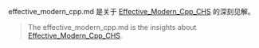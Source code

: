 effective_modern_cpp.md 是关于 [Effective_Modern_Cpp_CHS](https://github.com/VincentLiLab/Effective_Modern_Cpp_CHS.git) 的深刻见解。
> The effective_modern_cpp.md is the insights about [Effective_Modern_Cpp_CHS](https://github.com/VincentLiLab/Effective_Modern_Cpp_CHS.git).